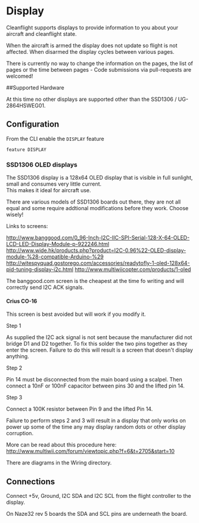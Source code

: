 # Display

Cleanflight supports displays to provide information to you about your aircraft and cleanflight state.

When the aircraft is armed the display does not update so flight is not affected.  When disarmed the display
cycles between various pages.

There is currently no way to change the information on the pages, the list of pages or the time between pages - Code submissions via pull-requests are welcomed!

##Supported Hardware

At this time no other displays are supported other than the SSD1306 / UG-2864HSWEG01.

## Configuration

From the CLI enable the `DISPLAY` feature

```
feature DISPLAY
```


### SSD1306 OLED displays

The SSD1306 display is a 128x64 OLED display that is visible in full sunlight, small and consumes very little current.  
This makes it ideal for aircraft use.

There are various models of SSD1306 boards out there, they are not all equal and some require addtional modifications
before they work.  Choose wisely!

Links to screens:

http://www.banggood.com/0_96-Inch-I2C-IIC-SPI-Serial-128-X-64-OLED-LCD-LED-Display-Module-p-922246.html
http://www.wide.hk/products.php?product=I2C-0.96%22-OLED-display-module-%28-compatible-Arduino-%29
http://witespyquad.gostorego.com/accessories/readytofly-1-oled-128x64-pid-tuning-display-i2c.html
http://www.multiwiicopter.com/products/1-oled

The banggood.com screen is the cheapest at the time fo writing and will correctly send I2C ACK signals.

#### Crius CO-16

This screen is best avoided but will work if you modify it.

Step 1

As supplied the I2C ack signal is not sent because the manufacturer did not bridge D1 and D2 together.  To fix this solder
the two pins together as they enter the screen.  Failure to do this will result is a screen that doesn't display anything.

Step 2

Pin 14 must be disconnected from the main board using a scalpel. Then connect a 10nF or 100nF capacitor between pins 30 and the
lifted pin 14.

Step 3

Connect a 100K resistor between Pin 9 and the lifted Pin 14.

Failure to perform steps 2 and 3 will result in a display that only works on power up some of the time any may display random dots
or other display corruption.

More can be read about this procedure here: http://www.multiwii.com/forum/viewtopic.php?f=6&t=2705&start=10

There are diagrams in the Wiring directory.

## Connections

Connect +5v, Ground, I2C SDA and I2C SCL from the flight controller to the display.

On Naze32 rev 5 boards the SDA and SCL pins are underneath the board.
